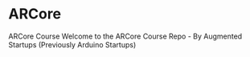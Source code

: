 # ARCore
ARCore Course
Welcome to the ARCore Course Repo - By Augmented Startups (Previously Arduino Startups)
